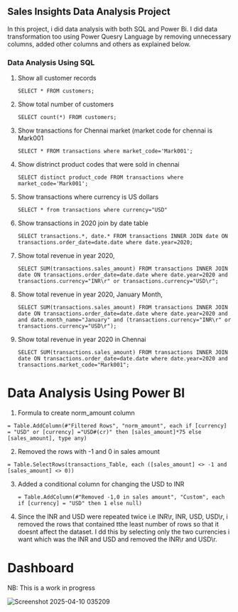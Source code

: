 ## Sales Insights Data Analysis Project
In this project, i did data analysis with both SQL and Power Bi. I did data transformation too using Power Quesry Language by removing unnecessary columns, added other columns and others as explained below.


### Data Analysis Using SQL

1. Show all customer records

    `SELECT * FROM customers;`

1. Show total number of customers

    `SELECT count(*) FROM customers;`

1. Show transactions for Chennai market (market code for chennai is Mark001

    `SELECT * FROM transactions where market_code='Mark001';`

1. Show distrinct product codes that were sold in chennai

    `SELECT distinct product_code FROM transactions where market_code='Mark001';`

1. Show transactions where currency is US dollars

    `SELECT * from transactions where currency="USD"`

1. Show transactions in 2020 join by date table

    `SELECT transactions.*, date.* FROM transactions INNER JOIN date ON transactions.order_date=date.date where date.year=2020;`

1. Show total revenue in year 2020,

    `SELECT SUM(transactions.sales_amount) FROM transactions INNER JOIN date ON transactions.order_date=date.date where date.year=2020 and transactions.currency="INR\r" or transactions.currency="USD\r";`
	
1. Show total revenue in year 2020, January Month,

    `SELECT SUM(transactions.sales_amount) FROM transactions INNER JOIN date ON transactions.order_date=date.date where date.year=2020 and and date.month_name="January" and (transactions.currency="INR\r" or transactions.currency="USD\r");`

1. Show total revenue in year 2020 in Chennai

    `SELECT SUM(transactions.sales_amount) FROM transactions INNER JOIN date ON transactions.order_date=date.date where date.year=2020
and transactions.market_code="Mark001";`


Data Analysis Using Power BI
============================

1. Formula to create norm_amount column

`= Table.AddColumn(#"Filtered Rows", "norm_amount", each if [currency] = "USD" or [currency] ="USD#(cr)" then [sales_amount]*75 else [sales_amount], type any)`

2. Removed the rows with -1 and 0 in sales amount

`= Table.SelectRows(transactions_Table, each ([sales_amount] <> -1 and [sales_amount] <> 0))`

3. Added a conditional column for changing the USD to INR

   `= Table.AddColumn(#"Removed -1,0 in sales amount", "Custom", each if [currency] = "USD" then 1 else null)`

5. Since the INR and USD were repeated twice i.e INR\r, INR, USD, USD\r, i removed the rows that contained tthe least  number of rows so that it doesnt affect the dataset. I dd this by selecting only the two currencies i want which was the INR and USD and removed the INR\r and USD\r.


Dashboard 
============================

NB: This is a work in progress

![Screenshot 2025-04-10 035209](https://github.com/user-attachments/assets/e17de83d-af45-4b1f-82d3-67f04d51fc76)
